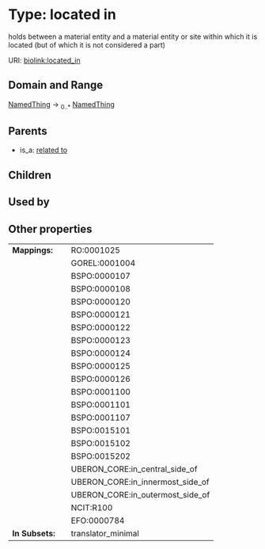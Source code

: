 
# Type: located in


holds between a material entity and a material entity or site within which it is located (but of which it is not considered a part)

URI: [biolink:located_in](https://w3id.org/biolink/vocab/located_in)


## Domain and Range

[NamedThing](NamedThing.md) ->  <sub>0..*</sub> [NamedThing](NamedThing.md)

## Parents

 *  is_a: [related to](related_to.md)

## Children


## Used by


## Other properties

|  |  |  |
| --- | --- | --- |
| **Mappings:** | | RO:0001025 |
|  | | GOREL:0001004 |
|  | | BSPO:0000107 |
|  | | BSPO:0000108 |
|  | | BSPO:0000120 |
|  | | BSPO:0000121 |
|  | | BSPO:0000122 |
|  | | BSPO:0000123 |
|  | | BSPO:0000124 |
|  | | BSPO:0000125 |
|  | | BSPO:0000126 |
|  | | BSPO:0001100 |
|  | | BSPO:0001101 |
|  | | BSPO:0001107 |
|  | | BSPO:0015101 |
|  | | BSPO:0015102 |
|  | | BSPO:0015202 |
|  | | UBERON_CORE:in_central_side_of |
|  | | UBERON_CORE:in_innermost_side_of |
|  | | UBERON_CORE:in_outermost_side_of |
|  | | NCIT:R100 |
|  | | EFO:0000784 |
| **In Subsets:** | | translator_minimal |

